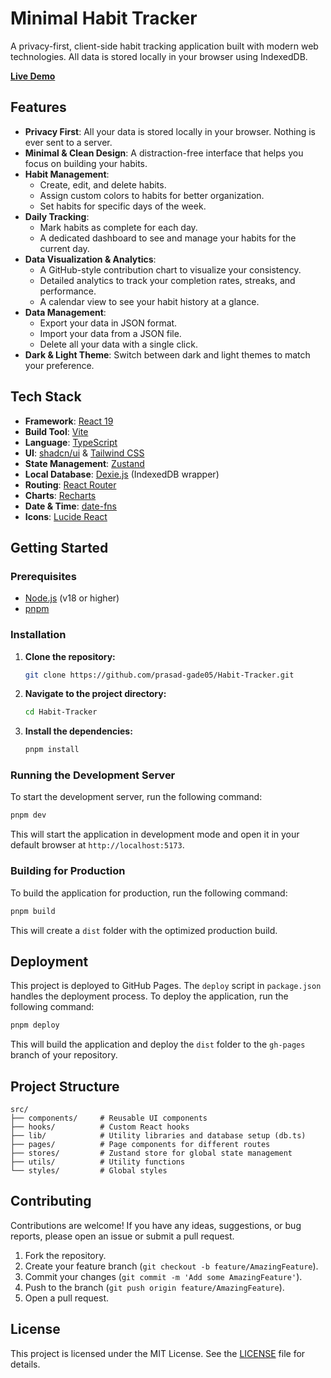 # Minimal Habit Tracker

A privacy-first, client-side habit tracking application built with modern web technologies. All data is stored locally in your browser using IndexedDB.

**[Live Demo](https://prasad-gade05.github.io/Habit-Tracker/)**

## Features

- **Privacy First**: All your data is stored locally in your browser. Nothing is ever sent to a server.
- **Minimal & Clean Design**: A distraction-free interface that helps you focus on building your habits.
- **Habit Management**:
  - Create, edit, and delete habits.
  - Assign custom colors to habits for better organization.
  - Set habits for specific days of the week.
- **Daily Tracking**:
  - Mark habits as complete for each day.
  - A dedicated dashboard to see and manage your habits for the current day.
- **Data Visualization & Analytics**:
  - A GitHub-style contribution chart to visualize your consistency.
  - Detailed analytics to track your completion rates, streaks, and performance.
  - A calendar view to see your habit history at a glance.
- **Data Management**:
  - Export your data in JSON format.
  - Import your data from a JSON file.
  - Delete all your data with a single click.
- **Dark & Light Theme**: Switch between dark and light themes to match your preference.

## Tech Stack

- **Framework**: [React 19](https://react.dev/)
- **Build Tool**: [Vite](https://vitejs.dev/)
- **Language**: [TypeScript](https://www.typescriptlang.org/)
- **UI**: [shadcn/ui](https://ui.shadcn.com/) & [Tailwind CSS](https://tailwindcss.com/)
- **State Management**: [Zustand](https://zustand-demo.pmnd.rs/)
- **Local Database**: [Dexie.js](https://dexie.org/) (IndexedDB wrapper)
- **Routing**: [React Router](https://reactrouter.com/)
- **Charts**: [Recharts](https://recharts.org/)
- **Date & Time**: [date-fns](https://date-fns.org/)
- **Icons**: [Lucide React](https://lucide.dev/guide/packages/lucide-react)

## Getting Started

### Prerequisites

- [Node.js](https://nodejs.org/) (v18 or higher)
- [pnpm](https://pnpm.io/)

### Installation

1.  **Clone the repository:**

    ```bash
    git clone https://github.com/prasad-gade05/Habit-Tracker.git
    ```

2.  **Navigate to the project directory:**

    ```bash
    cd Habit-Tracker
    ```

3.  **Install the dependencies:**

    ```bash
    pnpm install
    ```

### Running the Development Server

To start the development server, run the following command:

```bash
pnpm dev
```

This will start the application in development mode and open it in your default browser at `http://localhost:5173`.

### Building for Production

To build the application for production, run the following command:

```bash
pnpm build
```

This will create a `dist` folder with the optimized production build.

## Deployment

This project is deployed to GitHub Pages. The `deploy` script in `package.json` handles the deployment process. To deploy the application, run the following command:

```bash
pnpm deploy
```

This will build the application and deploy the `dist` folder to the `gh-pages` branch of your repository.

## Project Structure

```
src/
├── components/     # Reusable UI components
├── hooks/          # Custom React hooks
├── lib/            # Utility libraries and database setup (db.ts)
├── pages/          # Page components for different routes
├── stores/         # Zustand store for global state management
├── utils/          # Utility functions
└── styles/         # Global styles
```

## Contributing

Contributions are welcome! If you have any ideas, suggestions, or bug reports, please open an issue or submit a pull request.

1.  Fork the repository.
2.  Create your feature branch (`git checkout -b feature/AmazingFeature`).
3.  Commit your changes (`git commit -m 'Add some AmazingFeature'`).
4.  Push to the branch (`git push origin feature/AmazingFeature`).
5.  Open a pull request.

## License

This project is licensed under the MIT License. See the [LICENSE](LICENSE) file for details.
